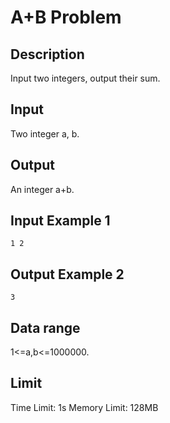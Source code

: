 # A+B Problem

## Description 
Input two integers, output their sum.

## Input
Two integer a, b.

## Output
An integer a+b.

## Input Example 1
```plain
1 2
```
## Output Example 2
```plain
3
```

## Data range
1<=a,b<=1000000.

## Limit
Time Limit: 1s
Memory Limit: 128MB